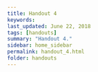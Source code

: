 ```yaml
---
title: Handout 4
keywords: 
last_updated: June 22, 2018
tags: [handouts]
summary: "Handout 4."
sidebar: home_sidebar
permalink: handout_4.html
folder: handouts
---
```


# 